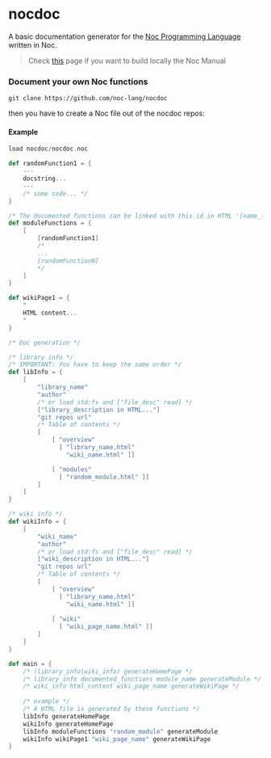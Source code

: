 # nocdoc

A basic documentation generator for the [Noc Programming Language](https://github.com/noc-lang/noc) written in Noc.

> Check [this](https://noc-lang.github.io/manual/installation.html#building-locally-the-noc-manual-only-the-v0.1.0.0) page if you want to build locally the Noc Manual

### Document your own Noc functions

```
git clone https://github.com/noc-lang/nocdoc
```

then you have to create a Noc file out of the nocdoc repos:

#### Example

```scala
load nocdoc/nocdoc.noc

def randomFunction1 = {
    ---
    docstring...
    ---
    /* some code... */
}

/* The documented functions can be linked with this id in HTML '[name_function]' (ex: "#[randomFunction1]") */
def moduleFunctions = {
    [
        [randomFunction1]
        /*
        ...
        [randomFunctionN]
        */
    ]
}

def wikiPage1 = {
    "
    HTML content...
    "
}

/* Doc generation */

/* library info */
/* IMPORTANT: You have to keep the same order */
def libInfo = {
    [
        "library_name"
        "author"
        /* or load std:fs and ["file_desc" read] */
        ["library_description in HTML..."]
        "git repos url"
        /* Table of contents */
        [
            [ "overview"
              [ "library_name.html"
                "wiki_name.html" ]]

            [ "modules"
              [ "random_module.html" ]]
        ]
    ]
}

/* wiki info */
def wikiInfo = {
    [
        "wiki_name"
        "author"
        /* or load std:fs and ["file_desc" read] */
        ["wiki_description in HTML..."]
        "git repos url"
        /* Table of contents */
        [
            [ "overview"
              [ "library_name.html"
                "wiki_name.html" ]]
        
            [ "wiki"
              [ "wiki_page_name.html" ]]
        ]
    ]
}

def main = {
    /* (library_info|wiki_info) generateHomePage */
    /* library_info documented_functions module_name generateModule */
    /* wiki_info html_content wiki_page_name generateWikiPage */
    
    /* example */
    /* A HTML file is generated by these functions */
    libInfo generateHomePage
    wikiInfo generateHomePage
    libInfo moduleFunctions "random_module" generateModule
    wikiInfo wikiPage1 "wiki_page_name" generateWikiPage
}
```